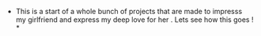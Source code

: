 * This is a start of a whole bunch of projects that are made to impresss my girlfriend and express my deep love for her . Lets see how this goes ! *
